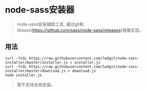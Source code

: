 # node-sass安装器 

> node-sass安装辅助工具, 通过git和libsass(https://github.com/sass/node-sass/releases)镜像实现。

## 用法

```
curl -fsSL https://raw.githubusercontent.com/lwdgit/node-sass-installer/master/installer.js > installer.js
curl -fsSL https://raw.githubusercontent.com/lwdgit/node-sass-installer/master/download.js > download.js
node installer.js
```

> 暂不支持全局安装。
